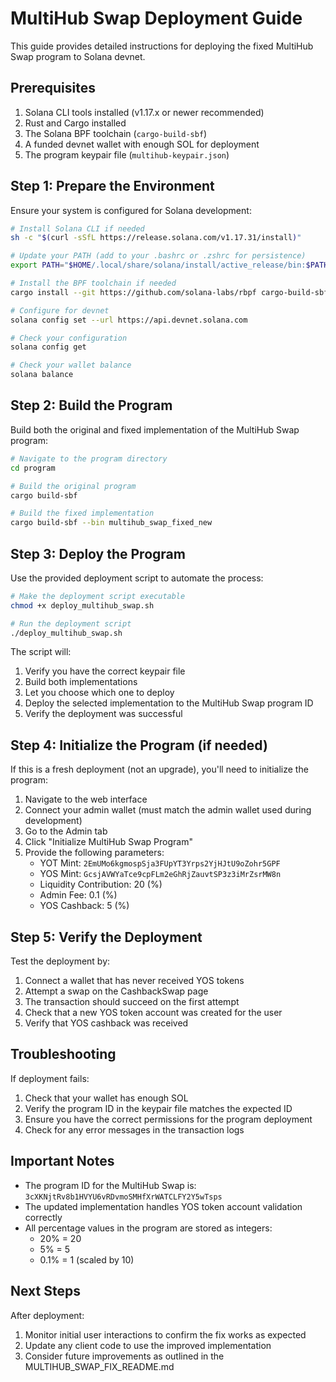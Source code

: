 # MultiHub Swap Deployment Guide

This guide provides detailed instructions for deploying the fixed MultiHub Swap program to Solana devnet.

## Prerequisites

1. Solana CLI tools installed (v1.17.x or newer recommended)
2. Rust and Cargo installed
3. The Solana BPF toolchain (`cargo-build-sbf`)
4. A funded devnet wallet with enough SOL for deployment
5. The program keypair file (`multihub-keypair.json`)

## Step 1: Prepare the Environment

Ensure your system is configured for Solana development:

```bash
# Install Solana CLI if needed
sh -c "$(curl -sSfL https://release.solana.com/v1.17.31/install)"

# Update your PATH (add to your .bashrc or .zshrc for persistence)
export PATH="$HOME/.local/share/solana/install/active_release/bin:$PATH"

# Install the BPF toolchain if needed
cargo install --git https://github.com/solana-labs/rbpf cargo-build-sbf

# Configure for devnet
solana config set --url https://api.devnet.solana.com

# Check your configuration
solana config get

# Check your wallet balance
solana balance
```

## Step 2: Build the Program

Build both the original and fixed implementation of the MultiHub Swap program:

```bash
# Navigate to the program directory
cd program

# Build the original program
cargo build-sbf

# Build the fixed implementation
cargo build-sbf --bin multihub_swap_fixed_new
```

## Step 3: Deploy the Program

Use the provided deployment script to automate the process:

```bash
# Make the deployment script executable
chmod +x deploy_multihub_swap.sh

# Run the deployment script
./deploy_multihub_swap.sh
```

The script will:
1. Verify you have the correct keypair file
2. Build both implementations
3. Let you choose which one to deploy
4. Deploy the selected implementation to the MultiHub Swap program ID
5. Verify the deployment was successful

## Step 4: Initialize the Program (if needed)

If this is a fresh deployment (not an upgrade), you'll need to initialize the program:

1. Navigate to the web interface
2. Connect your admin wallet (must match the admin wallet used during development)
3. Go to the Admin tab
4. Click "Initialize MultiHub Swap Program"
5. Provide the following parameters:
   - YOT Mint: `2EmUMo6kgmospSja3FUpYT3Yrps2YjHJtU9oZohr5GPF`
   - YOS Mint: `GcsjAVWYaTce9cpFLm2eGhRjZauvtSP3z3iMrZsrMW8n`
   - Liquidity Contribution: 20 (%)
   - Admin Fee: 0.1 (%)
   - YOS Cashback: 5 (%)

## Step 5: Verify the Deployment

Test the deployment by:

1. Connect a wallet that has never received YOS tokens
2. Attempt a swap on the CashbackSwap page
3. The transaction should succeed on the first attempt
4. Check that a new YOS token account was created for the user
5. Verify that YOS cashback was received

## Troubleshooting

If deployment fails:

1. Check that your wallet has enough SOL
2. Verify the program ID in the keypair file matches the expected ID
3. Ensure you have the correct permissions for the program deployment
4. Check for any error messages in the transaction logs

## Important Notes

- The program ID for the MultiHub Swap is: `3cXKNjtRv8b1HVYU6vRDvmoSMHfXrWATCLFY2Y5wTsps`
- The updated implementation handles YOS token account validation correctly
- All percentage values in the program are stored as integers:
  - 20% = 20
  - 5% = 5
  - 0.1% = 1 (scaled by 10)

## Next Steps

After deployment:

1. Monitor initial user interactions to confirm the fix works as expected
2. Update any client code to use the improved implementation
3. Consider future improvements as outlined in the MULTIHUB_SWAP_FIX_README.md